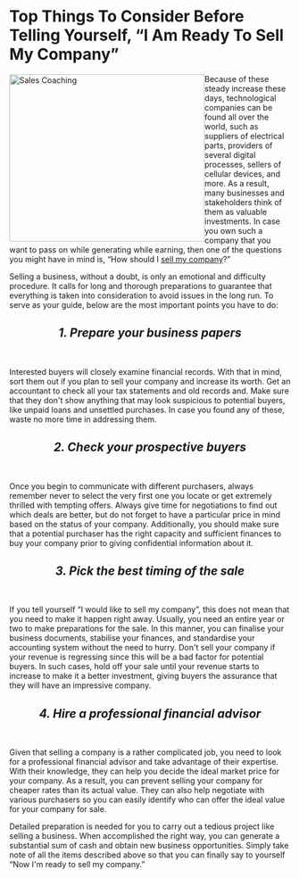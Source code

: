 # Top Things To Consider Before Telling Yourself, “I Am Ready To Sell My Company”
<img src="https://howtosellmycompany.files.wordpress.com/2019/07/sell-my-company.jpeg?crop" alt="Sales Coaching" style="float:left;width:350px;height:300px;">

Because of these steady increase these days, technological companies can be found all over the world, such as suppliers of electrical parts, providers of several digital processes, sellers of cellular devices, and more. As a result, many businesses and stakeholders think of them as valuable investments. In case you own such a company that you want to pass on while generating while earning, then one of the questions you might have in mind is, “How should I <a href="https://renevocap.com/sell-my-company/">sell my company</a>?”

Selling a business, without a doubt, is only an emotional and difficulty procedure. It calls for long and thorough preparations to guarantee that everything is taken into consideration to avoid issues in the long run. To serve as your guide, below are the most important points you have to do:

<h2><center><i><b>1. Prepare your business papers</b></i></center></h2><br>

Interested buyers will closely examine financial records. With that in mind, sort them out if you plan to sell your company and increase its worth. Get an accountant to check all your tax statements and old records and. Make sure that they don't show anything that may look suspicious to potential buyers, like unpaid loans and unsettled purchases. In case you found any of these, waste no more time in addressing them.

<h2><center><i><b>2. Check your prospective buyers</b></i></center></h2><br>

Once you begin to communicate with different purchasers, always remember never to select the very first one you locate or get extremely thrilled with tempting offers. Always give time for negotiations to find out which deals are better, but do not forget to have a particular price in mind based on the status of your company. Additionally, you should make sure that a potential purchaser has the right capacity and sufficient finances to buy your company prior to giving confidential information about it.

<h2><center><i><b>3. Pick the best timing of the sale</b></i></center></h2><br>

If you tell yourself “I would like to sell my company”, this does not mean that you need to make it happen right away. Usually, you need an entire year or two to make preparations for the sale. In this manner, you can finalise your business documents, stabilise your finances, and standardise your accounting system without the need to hurry. Don't sell your company if your revenue is regressing since this will be a bad factor for potential buyers. In such cases, hold off your sale until your revenue starts to increase to make it a better investment, giving buyers the assurance that they will have an impressive company.

<h2><center><i><b>4. Hire a professional financial advisor</b></i></center></h2><br>

Given that selling a company is a rather complicated job, you need to look for a professional financial advisor and take advantage of their expertise. With their knowledge, they can help you decide the ideal market price for your company. As a result, you can prevent selling your company for cheaper rates than its actual value. They can also help negotiate with various purchasers so you can easily identify who can offer the ideal value for your company for sale.

Detailed preparation is needed for you to carry out a tedious project like selling a business. When accomplished the right way, you can generate a substantial sum of cash and obtain new business opportunities. Simply take note of all the items described above so that you can finally say to yourself “Now I'm ready to sell my company.”
